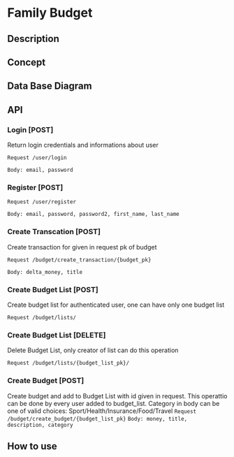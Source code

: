 # Family Budget

## Description 

## Concept 

## Data Base Diagram

## API

### Login [POST]
Return login credentials and informations about user

`Request /user/login`

`Body: email, password`

### Register [POST]

`Request /user/register`

`Body: email, password, password2, first_name, last_name`

### Create Transcation [POST]
Create transaction for given in request pk of budget

`Request /budget/create_transaction/{budget_pk}`

`Body: delta_money, title`

### Create Budget List [POST]
Create budget list for authenticated user, one can have only one budget list

`Request /budget/lists/`

### Create Budget List [DELETE]
Delete Budget List, only creator of list can do this operation

`Request /budget/lists/{budget_list_pk}/`

### Create Budget [POST]
Create budget and add to Budget List with id given in request. This operattio can be done by every user added to budget_list.
Category in body can be one of valid choices: Sport/Health/Insurance/Food/Travel
`Request /budget/create_budget/{budget_list_pk}`
`Body: money, title, description, category`




###
## How to use

